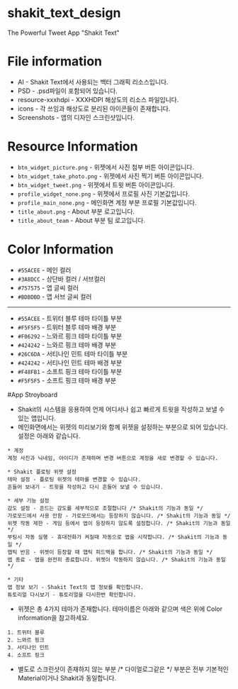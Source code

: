 # shakit_text_design
The Powerful Tweet App "Shakit Text"

# File information
* AI - Shakit Text에서 사용되는 백터 그래픽 리소스입니다.
* PSD - .psd파일이 포함되어 있습니다.
* resource-xxxhdpi - XXXHDPI 해상도의 리소스 파일입니다.
* icons - 각 쓰임과 해상도로 분리된 아이콘들이 존재합니다.
* Screenshots - 앱의 디자인 스크린샷입니다.

# Resource Information
* `btn_widget_picture.png` - 위젯에서 사진 첨부 버튼 아이콘입니다.
* `btn_widget_take_photo.png` - 위젯에서 사진 찍기 버튼 아이콘입니다.
* `btn_widget_tweet.png` - 위젯에서 트윗 버튼 아이콘입니다.
* `profile_widget_none.png` - 위젯에서 프로필 사진 기본값입니다.
* `profile_main_none.png` - 메인화면 계정 부분 프로필 기본값입니다.
* `title_about.png` - About 부분 로고입니다.
* `title_about_team` - About 부분 팀 로고입니다.

# Color Information
* `#55ACEE` - 메인 컬러
* `#3A8DCC` - 상단바 컬러 / 서브컬러
* `#757575` - 앱 글씨 컬러
* `#BDBDBD` - 앱 서브 글씨 컬러

---

* `#55ACEE` - 트위터 블루 테마 타이틀 부분
* `#F5F5F5` - 트위터 블루 테마 배경 부분
* `#F06292` - 느와르 핑크 테마 타이틀 부분
* `#424242` - 느와르 핑크 테마 배경 부분
* `#26C6DA` - 서티나인 민트 테마 타이틀 부분
* `#424242` - 서티나인 민트 테마 배경 부분
* `#F48FB1` - 소프트 핑크 테마 타이틀 부분
* `#F5F5F5` - 소프트 핑크 테마 배경 부분

#App Stroyboard
* Shakit의 시스템을 응용하여 언제 어디서나 쉽고 빠르게 트윗을 작성하고 보낼 수 있는 앱입니다.
* 메인화면에서는 위젯의 미리보기와 함께 위젯을 설정하는 부분으로 되어 있습니다. 설정은 아래와 같습니다.
~~~
* 계정
계정 사진과 닉네임, 아이디가 존재하며 변경 버튼으로 계정을 새로 변경할 수 있습니다.
~~~
~~~
* Shakit 플로팅 위젯 설정
테마 설정 - 플로팅 위젯의 테마를 변경할 수 있습니다.
흔들어 보내기 - 트윗을 작성하고 다시 흔들어 보낼 수 있습니다.
~~~
~~~
* 세부 기능 설정
감도 설정 - 흔드는 감도를 세부적으로 조절합니다 /* Shakit의 기능과 동일 */
가로모드에서 사용 안함 - 가로모드에서는 등장하지 않습니다. /* Shakit의 기능과 동일 */
위젯 작동 제한 - 게임 등에서 앱이 등장하지 않도록 설정합니다. /* Shakit의 기능과 동일 */
부팅시 자동 실행 - 휴대전화가 켜질때 자동으로 앱을 시작합니다. /* Shakit의 기능과 동일 */
햅틱 반응 - 위젯이 등장할 때 햅틱 피드백을 합니다. /* Shakit의 기능과 동일 */
앱 종료 - 앱을 완전히 종료합니다. 위젯이 작동하지 않습니다. /* Shakit의 기능과 동일 */
~~~
~~~
* 기타
앱 정보 보기 - Shakit Text의 앱 정보를 확인합니다.
튜토리얼 다시보기 - 튜토리얼을 다시한번 확인합니다.
~~~
* 위젯은 총 4가지 테마가 존재합니다. 테마이름은 아래와 같으며 색은 위에 Color information을 참고하세요.
~~~
1. 트위터 블루
2. 느와르 핑크
3. 서티나인 민트
4. 소프트 핑크
~~~
* 별도로 스크린샷이 존재하지 않는 부분 /* 다이얼로그같은 */ 부분은 전부 기본적인 Material이거나 Shakit과 동일합니다.
